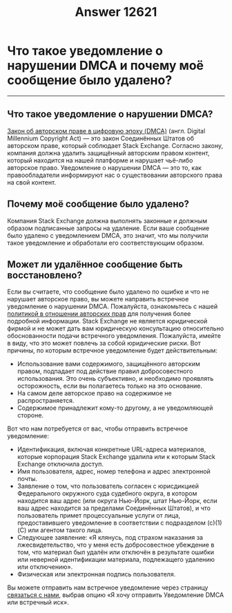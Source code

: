 ﻿---
title: "Answer 12621"
se.owner.user_id: 339283
se.owner.display_name: "nomnoms12"
se.owner.link: "https://ru.meta.stackoverflow.com/users/339283/nomnoms12"
se.answer_id: 12621
se.question_id: 12620
se.post_type: answer
se.is_accepted: False
---
<h1>Что такое уведомление о нарушении DMCA и почему моё сообщение было удалено?</h1>
<hr />
<h2>Что такое уведомление о нарушении DMCA?</h2>
<p><a href="https://ru.wikipedia.org/wiki/Digital_Millennium_Copyright_Act" rel="nofollow noreferrer">Закон об авторском праве в цифровую эпоху (DMCA)</a> (англ. Digital Millennium Copyright Act) — это закон Соединённых Штатов об авторском праве, который соблюдает Stack Exchange. Согласно закону, компания должна удалить защищённый авторским правом контент, который находится на нашей платформе и нарушает чьё-либо авторское право. Уведомление о нарушении DMCA — это то, как правообладатели информируют нас о существовании авторского права на свой контент.</p>
<h2>Почему моё сообщение было удалено?</h2>
<p>Компания Stack Exchange должна выполнять законные и должным образом подписанные запросы на удаление. Если ваше сообщение было удалено с уведомлением DMCA, это значит, что мы получили такое уведомление и обработали его соответствующим образом.</p>
<h2>Может ли удалённое сообщение быть восстановлено?</h2>
<p>Если вы считаете, что сообщение было удалено по ошибке и что не нарушает авторское право, вы можете направить встречное уведомление о нарушении DMCA. Пожалуйста, ознакомьтесь с нашей <a href="https://ru.stackoverflow.com/legal/terms-of-service#copyright">политикой в отношении авторских прав</a> для получения более подробной информации. Stack Exchange не является юридической фирмой и не может дать вам юридическую консультацию относительно обоснованности подачи встречного уведомления. Пожалуйста, имейте в виду, что это может повлечь за собой юридические риски. Вот причины, по которым встречное уведомление будет действительным:</p>
<ul>
<li>Использование вами содержимого, защищённого авторским правом,
подпадает под действие правил добросовестного использования. Это
очень субъективно, и необходимо проявлять осторожность, если вы
полагаетесь только на это основание.</li>
<li>На самом деле авторское право на содержимое не распространяется.</li>
<li>Содержимое принадлежит кому-то другому, а не уведомляющей стороне.</li>
</ul>
<p>Вот что нам потребуется от вас, чтобы отправить встречное уведомление:</p>
<ul>
<li>Идентификация, включая конкретные URL-адреса материалов, которые
корпорация Stack Exchange удалила или к которым Stack Exchange отключила доступ.</li>
<li>Имя пользователя, адрес, номер телефона и адрес электронной почты.</li>
<li>Заявление о том, что пользователь согласен с юрисдикцией Федерального
окружного суда судебного округа, в котором находится ваш адрес (или
округа Нью-Йорк, штат Нью-Йорк, если ваш адрес находится за пределами
Соединённых Штатов), и что пользователь примет процессуальные услуги
от лица, предоставившего уведомление в соответствии с подразделом
(c)(1)(C) или агентом такого лица.</li>
<li>Следующее заявление: «Я клянусь, под страхом наказания за
лжесвидетельство, что у меня есть добросовестное убеждение в том, что
материал был удалён или отключён в результате ошибки или неверной
идентификации материала, подлежащего удалению или отключению».</li>
<li>Физическая или электронная подпись пользователя.</li>
</ul>
<p>Вы можете отправить нам встречное уведомление через страницу <a href="https://ru.stackoverflow.com/contact">связаться с нами</a>, выбрав опцию «Я хочу отправить Уведомление DMCA или встречный иск».</p>
